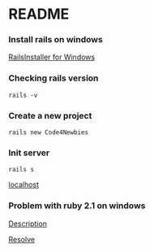 README
===

### Install rails on windows

[RailsInstaller for Windows](https://s3.amazonaws.com/railsinstaller/Windows/railsinstaller-3.1.0.exe)

### Checking rails version

    rails -v

### Create a new project

    rails new Code4Newbies
	
### Init server

    rails s

[localhost](http://localhost:3000)

### Problem with ruby 2.1 on windows

[Description](http://stackoverflow.com/questions/28139672/ruby-on-rails-windows-installed-using-railsinstaller-fails-to-install-gems-bun)

[Resolve](https://gist.github.com/fnichol/867550)
